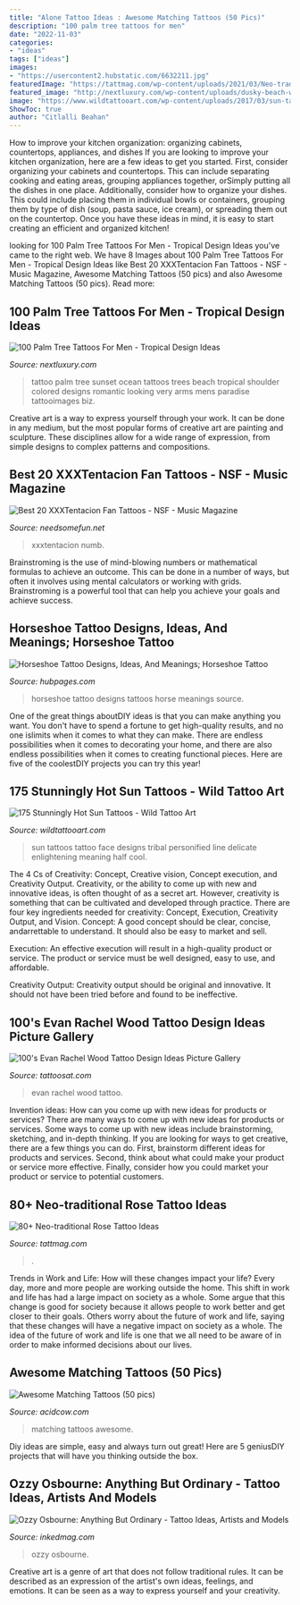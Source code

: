 ```yaml
---
title: "Alone Tattoo Ideas : Awesome Matching Tattoos (50 Pics)"
description: "100 palm tree tattoos for men"
date: "2022-11-03"
categories:
- "ideas"
tags: ["ideas"]
images:
- "https://usercontent2.hubstatic.com/6632211.jpg"
featuredImage: "https://tattmag.com/wp-content/uploads/2021/03/Neo-traditional-Rose-Tattoo-65-1024x1024.jpg"
featured_image: "http://nextluxury.com/wp-content/uploads/dusky-beach-with-palm-tree-tattoo-for-men-on-arms.jpg"
image: "https://www.wildtattooart.com/wp-content/uploads/2017/03/sun-tattoos-02031756.jpg"
ShowToc: true
author: "Citlalli Beahan"
---
```



How to improve your kitchen organization: organizing cabinets, countertops, appliances, and dishes
If you are looking to improve your kitchen organization, here are a few ideas to get you started. First, consider organizing your cabinets and countertops. This can include separating cooking and eating areas, grouping appliances together, orSimply putting all the dishes in one place. Additionally, consider how to organize your dishes. This could include placing them in individual bowls or containers, grouping them by type of dish (soup, pasta sauce, ice cream), or spreading them out on the countertop. Once you have these ideas in mind, it is easy to start creating an efficient and organized kitchen!

	

		
looking for 100 Palm Tree Tattoos For Men - Tropical Design Ideas you've came to the right web. We have 8 Images about 100 Palm Tree Tattoos For Men - Tropical Design Ideas like Best 20 XXXTentacion Fan Tattoos - NSF - Music Magazine, Awesome Matching Tattoos (50 pics) and also Awesome Matching Tattoos (50 pics). Read more:
		
    
## 100 Palm Tree Tattoos For Men - Tropical Design Ideas

<img loading=lazy src="http://nextluxury.com/wp-content/uploads/dusky-beach-with-palm-tree-tattoo-for-men-on-arms.jpg" onerror="this.onerror=null;this.src='https://tse3.mm.bing.net/th?id=OIP.VW5kkWRXUNREyfgoikPplwHaHK&amp;pid=15.1';" alt="100 Palm Tree Tattoos For Men - Tropical Design Ideas">

_Source: nextluxury.com_

>tattoo palm tree sunset ocean tattoos trees beach tropical shoulder colored designs romantic looking very arms mens paradise tattooimages biz. 

	

Creative art is a way to express yourself through your work. It can be done in any medium, but the most popular forms of creative art are painting and sculpture. These disciplines allow for a wide range of expression, from simple designs to complex patterns and compositions.

    
## Best 20 XXXTentacion Fan Tattoos - NSF - Music Magazine

<img loading=lazy src="https://www.needsomefun.net/wp-content/uploads/2020/12/XXXTentacion-tattoo-12.jpg" onerror="this.onerror=null;this.src='https://tse4.mm.bing.net/th?id=OIP.ycKyiYtU4vc7h8hjaX-iPwHaIg&amp;pid=15.1';" alt="Best 20 XXXTentacion Fan Tattoos - NSF - Music Magazine">

_Source: needsomefun.net_

>xxxtentacion numb. 

	

Brainstroming is the use of mind-blowing numbers or mathematical formulas to achieve an outcome. This can be done in a number of ways, but often it involves using mental calculators or working with grids. Brainstroming is a powerful tool that can help you achieve your goals and achieve success.

    
## Horseshoe Tattoo Designs, Ideas, And Meanings; Horseshoe Tattoo

<img loading=lazy src="https://usercontent2.hubstatic.com/6632211.jpg" onerror="this.onerror=null;this.src='https://tse4.mm.bing.net/th?id=OIP.KHIu9llMmApgFx0S9zxb4QHaJ4&amp;pid=15.1';" alt="Horseshoe Tattoo Designs, Ideas, And Meanings; Horseshoe Tattoo">

_Source: hubpages.com_

>horseshoe tattoo designs tattoos horse meanings source. 

	

One of the great things aboutDIY ideas is that you can make anything you want. You don't have to spend a fortune to get high-quality results, and no one islimits when it comes to what they can make. There are endless possibilities when it comes to decorating your home, and there are also endless possibilities when it comes to creating functional pieces. Here are five of the coolestDIY projects you can try this year!

    
## 175 Stunningly Hot Sun Tattoos - Wild Tattoo Art

<img loading=lazy src="https://www.wildtattooart.com/wp-content/uploads/2017/03/sun-tattoos-02031756.jpg" onerror="this.onerror=null;this.src='https://tse4.mm.bing.net/th?id=OIP.Xl1LOakXjrijqfrZ6dHhbgHaHa&amp;pid=15.1';" alt="175 Stunningly Hot Sun Tattoos - Wild Tattoo Art">

_Source: wildtattooart.com_

>sun tattoos tattoo face designs tribal personified line delicate enlightening meaning half cool. 

	

The 4 Cs of Creativity: Concept, Creative vision, Concept execution, and Creativity Output.
Creativity, or the ability to come up with new and innovative ideas, is often thought of as a secret art. However, creativity is something that can be cultivated and developed through practice. There are four key ingredients needed for creativity: Concept, Execution, Creativity Output, and Vision.
Concept: A good concept should be clear, concise, andarrettable to understand. It should also be easy to market and sell.

Execution: An effective execution will result in a high-quality product or service. The product or service must be well designed, easy to use, and affordable.

Creativity Output: Creativity output should be original and innovative. It should not have been tried before and found to be ineffective.

    
## 100&#039;s Evan Rachel Wood Tattoo Design Ideas Picture Gallery

<img loading=lazy src="https://tattoosat.com/wp-content/uploads/2015/03/Evan-Rachel-Wood-Tattoos-7.jpg" onerror="this.onerror=null;this.src='https://tse1.mm.bing.net/th?id=OIP.trITIzKEFk4jSjLbU1mQowHaJ4&amp;pid=15.1';" alt="100&#039;s Evan Rachel Wood Tattoo Design Ideas Picture Gallery">

_Source: tattoosat.com_

>evan rachel wood tattoo. 

	

Invention ideas: How can you come up with new ideas for products or services?
There are many ways to come up with new ideas for products or services. Some ways to come up with new ideas include brainstorming, sketching, and in-depth thinking. If you are looking for ways to get creative, there are a few things you can do. First, brainstorm different ideas for products and services. Second, think about what could make your product or service more effective. Finally, consider how you could market your product or service to potential customers.

    
## 80+ Neo-traditional Rose Tattoo Ideas

<img loading=lazy src="https://tattmag.com/wp-content/uploads/2021/03/Neo-traditional-Rose-Tattoo-65-1024x1024.jpg" onerror="this.onerror=null;this.src='https://tse2.mm.bing.net/th?id=OIP.bK_q-_XzLNDQjTYDUwatDAHaHa&amp;pid=15.1';" alt="80+ Neo-traditional Rose Tattoo Ideas">

_Source: tattmag.com_

>. 

	

Trends in Work and Life: How will these changes impact your life?
Every day, more and more people are working outside the home. This shift in work and life has had a large impact on society as a whole. Some argue that this change is good for society because it allows people to work better and get closer to their goals. Others worry about the future of work and life, saying that these changes will have a negative impact on society as a whole. The idea of the future of work and life is one that we all need to be aware of in order to make informed decisions about our lives.

    
## Awesome Matching Tattoos (50 Pics)

<img loading=lazy src="https://cdn.acidcow.com/pics/20190528/1559058939_iz2vl8tv0y.jpg" onerror="this.onerror=null;this.src='https://tse4.mm.bing.net/th?id=OIP.zkKMot3mXCdBrejS29HjRwHaJQ&amp;pid=15.1';" alt="Awesome Matching Tattoos (50 pics)">

_Source: acidcow.com_

>matching tattoos awesome. 

	

Diy ideas are simple, easy and always turn out great! Here are 5 geniusDIY projects that will have you thinking outside the box.

    
## Ozzy Osbourne: Anything But Ordinary - Tattoo Ideas, Artists And Models

<img loading=lazy src="https://www.inkedmag.com/.image/t_share/MTcyNDc5MTI3MTM0MTUxNzYz/ozzy-fb.jpg" onerror="this.onerror=null;this.src='https://tse3.mm.bing.net/th?id=OIP.mLd3KOc_4bMM0QzFkD0-ogHaDF&amp;pid=15.1';" alt="Ozzy Osbourne: Anything But Ordinary - Tattoo Ideas, Artists and Models">

_Source: inkedmag.com_

>ozzy osbourne. 

	

Creative art is a genre of art that does not follow traditional rules. It can be described as an expression of the artist's own ideas, feelings, and emotions. It can be seen as a way to express yourself and your creativity.

